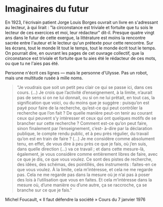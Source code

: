 # Imaginaires du futur

En 1923, l'écrivain patient Jorge Louis Borges ouvrait un livre en s'adressant au lecteur, à qui lirait : "la circonstance est triviale et fortuite que tu sois le lecteur de ces exercices et moi, leur rédacteur" dit-il. Presque quatre vingt ans dans le futur de cette exergue, la littérature est moins la rencontre sacrée entre l'auteur et le lecteur qu'un prétexte pour cette rencontre. Sur les écrans, tout le monde lit tout le temps, tout le monde écrit tout le temps. On pourrait dire, en ouvrant les pages de cet ouvrage collectif, que la circonstance est triviale et fortuite que tu aies été le rédacteur de ces mots, ou que tu ne l'aies pas été.

Personne n'écrit ces lignes — mais le personne d'Ulysse. Pas un robot, mais une multitude rusée à mille noms.

> "Je voudrais que soit un petit peu clair ce qui se passe ici, dans ces cours. \(…\) Je crois que l’activité d’enseignement, à la limite, n’aurait pas de sens si on ne lui donnait, ou si on ne lui prêtait, en tout cas, la signification que voici, ou du moins que je suggère : puisqu’on est payé pour faire de la recherche, qu’est-ce qui peut contrôler la recherche que l’on fait ? De quelle manière peut-on tenir au courant ceux qui peuvent s’y intéresser et ceux qui ont quelques motifs de se brancher sur cette recherche ? Comment est-ce qu’on peut faire, sinon finalement par l’enseignement, c’est- à-dire par la déclaration publique, le compte rendu public, et à peu près régulier, du travail qu’on est en train de faire ? \(…\) Je me considère comme absolument tenu, en effet, de vous dire à peu près ce que je fais, où j’en suis, dans quelle direction \(…\) va ce travail ; et dans cette mesure-là, également, je vous considère comme entièrement libres de faire, avec ce que je dis, ce que vous voulez. Ce sont des pistes de recherche, des idées, des schémas, des pointillés, des instruments : faites-en ce que vous voulez. À la limite, cela m’intéresse, et cela ne me regarde pas. Cela ne me regarde pas dans la mesure où je n’ai pas à poser des lois à l’utilisation que vous en faites. Et cela m’intéresse dans la mesure où, d’une manière ou d’une autre, ça se raccroche, ça se branche sur ce que je fais."

Michel Foucault, « Il faut défendre la société » Cours du 7 janvier 1976

